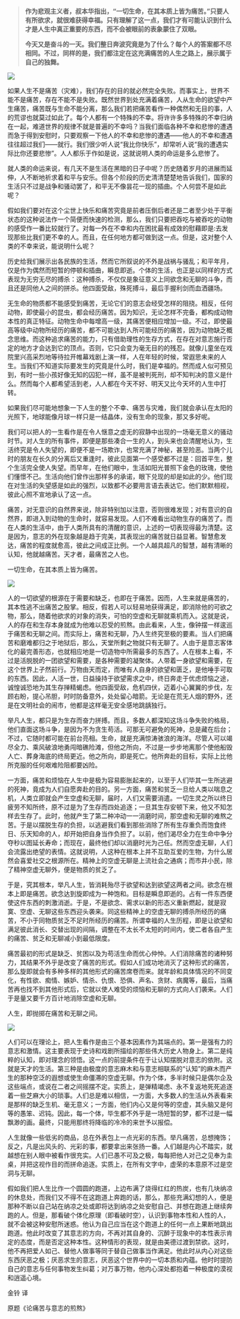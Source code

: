 > **作为悲观主义者，叔本华指出，“一切生命，在其本质上皆为痛苦。”只要人有所欲求，就很难获得幸福。只有理解了这一点，我们才有可能认识到什么才是人生中真正重要的东西，而不会被眼前的表象蒙住了双眼。**   
> 
> **今天又是奋斗的一天。我们整日奔波究竟是为了什么？每个人的答案都不尽相同。不过，同样的是，我们都注定在这充满痛苦的人生之路上，展示属于自己的独舞。** 

![](http://mmbiz.qpic.cn/mmbiz_jpg/QU8qVHb5NcynaqE8icK7ia4JdhIICSiapzUUicibxHaCg50Qw4DPxzNIAQpb2gAIWHln6eib96sicicDRQedXFo1DbviaAA/640?wx_fmt=jpeg)

如果人生不是痛苦（灾难），我们存在的目的就必然完全失败。而事实上，世界不能不是痛苦，存在不能不是失败。既然世界到处充满着痛苦，人从生命的欲望中产生痛苦，痛苦既与生命不能分离，那么我们若把痛苦看作一种偶然和无目的事，人的荒谬也就莫过如此了。每个人都有一个特殊的不幸。将许许多多特殊的不幸归纳在一起，难道世界的规律不就是普遍的不幸吗？当我们面临各种不幸和悲惨的遭遇而急于得到安慰时，只要观察一下他人的不幸和悲惨的遭遇——他人的不幸和遭遇往往超过我们——就行。我们很少听人说“我比你快乐”，却常听人说“我的遭遇实际比你还要悲惨”。人人都乐于作如是说，这就说明人类的命运是多么悲惨了。  

就人类的命运来说，有几天不是生活在黑暗的日子中呢？历史随着岁月的进展而延伸，人不断地祈求着和平与安乐。但各个阶段的历史清清楚楚地告诉我们，国家的生活只不过是战争和骚动罢了，和平无不像昙花一现的插曲。个人何尝不是如此呢？

假如我们要对在这个尘世上快乐和痛苦究竟是前者压倒后者还是二者至少处于平衡状态的这种说法作一个简便而快速的检测，那么，我们只要把吞吃与被吞吃的动物的感受作一番比较就行了。对每一外在不幸和内在困扰最有成效的慰藉即是:去发现那些比我们更不幸的人。而且，在任何地方都可做到这一点。但是，这对整个人类的不幸来说，能说明什么呢？

历史给我们展示出各民族的生活，然而它所叙说的不外是战祸与骚乱；和平年月，仅是作为偶然而短暂的停顿和插曲，瞬息即逝。个体的生活，也正是以同样的方式表现为无穷无尽的搏杀：这种搏杀，不仅仅是象征意义上同欲念和无聊的斗争，而且还是同他人之间的拼杀。他四面受敌，殊死搏斗，最后手握利剑而血洒疆场。

无生命的物质都不能感受到痛苦，无论它们的意志会经受怎样的阻挠。相反，任何动物，即使最小的昆虫，都会经历痛苦。因为知识，无论怎样不完备，都构成动物本性的真正特征。动物生命中每增高一级，其痛苦便相应增加一级。不过，即使最高等级中动物所经历的痛苦，都不可能达到人所可能经历的痛苦，因为动物缺乏概念思维。而这种追求痛苦的能力，只有借助理性的生存方式，在存在对意志施行否定的地方才会达到它的顶点。否则，它只会变为毫无目的的残忍。就像儿童坐在戏院里兴高采烈地等待拉开帷幕戏剧上演一样，人在年轻的时候，常遐思未来的人生。当我们不知道实际要发生的究竟是什么时，我们是幸福的。然而成人似可预见到，有时一些小孩好像无知的囚犯一样，虽不是被判死刑，却不知判决的意义是什么。然而每个人都希望活到老，人人都在今天不好、明天又比今天坏的人生中打转。

如果我们尽可能地想象一下人生的整个不幸、痛苦与灾难，我们就会承认在太阳的光照下，地球能像月球一样只是一结晶体，没有生命的现象，那又多好呢。

我们可以把人的一生看作是在令人惬意之虚无的寂静中出现的一场毫无意义的骚动时节。对人生的所有事件，即便是那些凑合一生的人，到头来也会清醒地认为，生活终究是令人失望的，即便不是一场欺诈，也常充满了神秘，甚至险恶。当两个儿时的朋友在长久的分离后又重逢时，彼此见面第一个感受都不过是：回首平生，整个生活完全使人失望。而早年，在他们眼中，生活如阳光普照下金色的玫瑰，使他们懂憬不己。生活向他们曾作出那样多的承诺，眼下兑现的却是如此的少。他们现在对生活的失望感是如此的强烈，以致都不必要用言语去表达它。他们默默相视，彼此心照不宣地承认了这一点。

痛苦，对无意识的自然界来说，除非特别加以注意，否则很难发现；对有意识的自然界，即进入到动物的生命时，就容易发现。人们不难看出动物生存的痛苦了。而在人类的生活中，由于人类所具有的清醒的意识，上述的一切表现得最为清楚。这是因为，意志的外在现象越是趋于完美，其表现出的痛苦就日益显著。智慧愈发达，痛苦的程度就愈高，彼此之间成正比例。一个人越具超凡的智慧，越有清晰的认知，他就越痛苦。天才者，最痛苦之人也。

一切生命，在其本质上皆为痛苦。

![](http://mmbiz.qpic.cn/mmbiz_jpg/QU8qVHb5NcynaqE8icK7ia4JdhIICSiapzUD0HbGH9aVj5ObYUEQbMibFVa0exibndszlEW0v8MWJKqeWX5YIK7Bqcw/640?wx_fmt=jpeg)

人的一切欲望的根源在于需要和缺乏，也即在于痛苦。因而，人生来就是痛苦的，其本性逃不出痛苦之股掌。相反，假若人可以轻易地获得满足，即消除他的可欲之物，那么，随着他欲求的对象的消失，可怕的空虚和无聊就乘机而入。这就是说，人的存在和生存本身就成为他难以忍受的煎熬。由此看来，人生，像钟摆一样逡巡于痛苦和无聊之间。而实际上，痛苦和无聊，乃人生终究至极的要素。当人们把痛苦和磨难都归之于地狱后，那么，天堂所剩之物就只有无聊了。人由于是意志客体化的最完善形态，也就相应地是一切造物中所需最多的东西了。人在根本上看，不过是活脱脱的一团欲望和需要，是各种需要的凝聚体。人带着一身欲望和需要，在这个世界上孑然前行。万物由天而定，而唯有人自身的欲望和匮乏，是他唾手可取的东西。因此，人活一世，日益操持于欲望需求之中，终日奔走于优虑烦恼之途，诚惶诚恐地为其生存掸精蝎虑。他四面受敌，危机四伏，迈着小心翼翼的步伐，左顾右盼，提心吊胆，时时防备意外，处处留心暗箭。无论是在荒无人烟的野外，还是在文明社会的闹市，他都是这样毫无安全感地跳龋独行。

举凡人生，都只是为生存而奋力拼搏。而且，多数人都深知这场斗争失败的格局，他们直面这场斗争，是因为不为贪生苟活。可那无可避免的死神，总是藏在后台；不过，它随时都可能在前台亮相。生命，就是充满惊涛骇浪的海洋。尽管人可以竭尽全力、乘风破浪地勇闯暗礁险滩，但他之所向，不过是一步步地离那个使他船毁人亡、葬身海底的终局更近。他之所向，即是死亡。他所奔赴的目标，实际上比他所克服的任何艰难险阻都要凶险。

一方面，痛苦和烦恼在人生中是极为容易膨胀起来的，以至于人们毕其一生所逃避的死神，竟成为人们自愿奔赴的目的。另一方面，痛苦和贫乏一旦给人类以喘息之机，人类立即就会产生空虚和无聊，届时，人们又需要消遣。一切生灵之所以终日疲劳不知所终，原不过是为了生存而四处追逐；一旦其生存安顿下来，他又不知怎样去生存了。此时，他就产生了第二种冲动一一消磨时间，那空虚和无聊的难熬之苦。于是以摆脱生存的负担，以逃避我们看到那些消除了所有生存重负而饱食终日、乐天知命的人，却开始把自身当作负担了。以前，他们渴尽全力在生命中争分夺秒以图延长寿命；而现在，最终他们却以消磨时光为己任。然而空虚无聊，人们会流露出绝望的表情。这就说明，人这种在根本上并不互助互爱的生物，为什么居然会喜爱社交之根源所在。精神上的空虚无聊是上流社会之通病；而市井小民，除了精神空虚无聊外，便是物质的贫乏了。

于是，究其根本，举凡人生，皆消耗殆尽于欲望和达到欲望这两者之间。欲念在根本上即是痛苦。欲念达到旋即成为一种饱和。目标是瞬息即逝的。占有一件东西便使这件东西的刺激消逝。于是，不是欲念、需求以新的形态义重新燃起，就是寂寞、空虚、无聊这些东西迎头袭来。同这些精神上的空虚无聊的搏杀所经历的痛苦，不小于同物质贫乏不足时所经历的痛苦。所谓幸福的人生历程，即是让欲望和满足彼此消长、交替出现的间隔，调整在不太长不太短的时间内，使二者各自产生的痛苦、贫乏和无聊减小到最低限度。

痛苦最初的形式是缺乏、贫困以及为苟活生命而优心仲忡。人们消除痛苦的诸种努力，其结果不外乎是改变了痛苦的形式。假如人们成功地消灭了这种形式的痛苦，那么旋即就会有多种多样的其他形式的痛苦席卷而来。就年龄和具体情况的不同变化，有性欲、痴情、嫉妒、情杀、仇恨、恐俱、声名、贪财、病魔等，最后，当痛苦再也找不到其他形式后，它就以使人难受的烦恼和无聊的方式向人们袭来。人们于是量又要千方百计地消除空虚和无聊。

人生，即抛掷在痛苦和无聊之间。

![](http://mmbiz.qpic.cn/mmbiz_jpg/QU8qVHb5NcynaqE8icK7ia4JdhIICSiapzULoAuNEia3RFEyDBPWSe7FOUHUDCl4Yr3Z4m8Q8Y9F2U1etDXlfIhOrA/640?wx_fmt=jpeg)

人们可以在理论上，把人生看作是由三个基本因素作为其端点的。第一是强有力的意志和激情。这主要表现于史诗和戏剧所描绘的那些伟大历史人物身上。第二是纯粹的认知，即对理念的领悟。这一点的前提条件在于让认知摆脱对意志的依附。这就是天才的生活。第三种是由极度的意志麻木和与意志相联系的“认知”的麻木而产生的那种空泛的遐想或使生命僵滞的空虚无聊。作为个体，多半时候只是偶尔企及这些端点，或说在二者之间摇摆不定。实质上，是弹精竭虑、永不复返地死死追逐着一些芝麻大小的琐事。人们总是难以相信，一方面，大多数人的生活从外表看来是那样的缺乏生机、毫无意义；一方面，他们内心又是何等的空虚，其头脑又是何等的愚笨、迟钝。因此，每一个体，毕生都不外乎是一场短暂的梦，都不过是一幅飘渺的画。最终，只能用那终将降临的冷冷的来世予以报偿。

人生就像一些低劣的商品，总在外表包上一点光彩的东西。举凡痛苦，总想掩饰；反之，凡是出风头的、光彩的事，都要拿出来张扬一番。人们越是内心不踏实，就越想在别人眼中被看作很充实。人们已愚不可及之极，每每把他人对己之见奉为圭桌，并把这视作目的而拼命追逐。实质上，在所有文字中，虚荣的本意原不过是空洞与无聊。

假如我们把人生比作一个圆圆的跑道，上边布满了烧得红红的热炭，也有几块纳凉的休息处，而我们又不得不在这跑道上奔跑的话，那么，那些充满幻想的人，便是那种不断以自己站在纳凉之处或即将达到纳凉之处安慰自己、并想在跑道上继续奔跑的人。但是，那看破个体化原理（即看破时空），认识到事物本性和人性的人，就不会被这种安慰所迷惑。他认为自己应当在这个跑道上的任何一点上果断地跳出跑道。他此时改变了其意志的方向，不再对其自身的、沉醉于现象中的本性表示肯定的态度，而是否定这种本性。这种情形的表现，就是由美德过渡到禁欲。这时，他不再把爱人如己、替他人做事等同于替自己做事当作满足。他此时从内心对这些东西厌恶之极；厌恶求生的意志，厌恶这个世界中的一切本质和内蕴。他时时提防自己的意志与任何事物发生纠葛；对万事万物，他内心深处都抱着一种极度的漠视和逍遥心境。

金铃 译

原题《论痛苦与意志的煎熬》